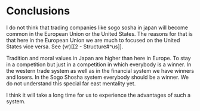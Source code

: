 # Conclusions
I do not think that trading companies like sogo sosha in japan will become common in the European Union or the United States. The reasons for that is that here in the European Union we are much to focused on the United States vice versa. See (vr)[[2 - Structure#^us]].

Tradition and moral values in Japan are higher than here in Europe. To stay in a competition but just in a competition in which everybody is a winner. In the western trade system as well as in the financial system we have winners and losers. In the Sogo Shosha system everybody should be a winner. We do not understand this special far east mentality yet.

I think it will take a long time for us to experience the advantages of such a system.
